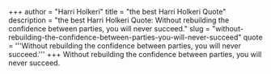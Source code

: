 +++
author = "Harri Holkeri"
title = "the best Harri Holkeri Quote"
description = "the best Harri Holkeri Quote: Without rebuilding the confidence between parties, you will never succeed."
slug = "without-rebuilding-the-confidence-between-parties-you-will-never-succeed"
quote = '''Without rebuilding the confidence between parties, you will never succeed.'''
+++
Without rebuilding the confidence between parties, you will never succeed.
